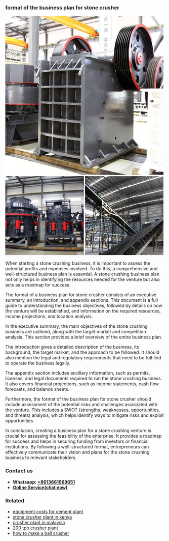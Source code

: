<h3>format of the business plan for stone crusher</h3><img src='1706768161.jpg' alt=''><p>When starting a stone crushing business, it is important to assess the potential profits and expenses involved. To do this, a comprehensive and well-structured business plan is essential. A stone crushing business plan not only helps in identifying the resources needed for the venture but also acts as a roadmap for success.</p><p>The format of a business plan for stone crusher consists of an executive summary, an introduction, and appendix sections. This document is a full guide to understanding the business objectives, followed by details on how the venture will be established, and information on the required resources, income projections, and location analysis.</p><p>In the executive summary, the main objectives of the stone crushing business are outlined, along with the target market and competition analysis. This section provides a brief overview of the entire business plan.</p><p>The introduction gives a detailed description of the business, its background, the target market, and the approach to be followed. It should also mention the legal and regulatory requirements that need to be fulfilled to operate the business legally.</p><p>The appendix section includes ancillary information, such as permits, licenses, and legal documents required to run the stone crushing business. It also covers financial projections, such as income statements, cash flow forecasts, and balance sheets.</p><p>Furthermore, the format of the business plan for stone crusher should include assessment of the potential risks and challenges associated with the venture. This includes a SWOT (strengths, weaknesses, opportunities, and threats) analysis, which helps identify ways to mitigate risks and exploit opportunities.</p><p>In conclusion, creating a business plan for a stone crushing venture is crucial for assessing the feasibility of the enterprise. It provides a roadmap for success and helps in securing funding from investors or financial institutions. By following a well-structured format, entrepreneurs can effectively communicate their vision and plans for the stone crushing business to relevant stakeholders.</p><h3>Contact us</h3><ul><li><strong>Whatsapp:&nbsp;<a href="https://wa.me/8613661969651">+8613661969651</a></strong></li><li><a href="https://swt.shibang-china.com/?git&amp;zhl&amp;format of the business plan for stone crusher"><strong>Online Service(chat now)</strong></a></li></ul><h3>Related</h3><ul><li><a href='equipment costs for cement plant.md'>equipment costs for cement plant</a></li><li><a href='stone crusher plant in kenya.md'>stone crusher plant in kenya</a></li><li><a href='crusher plant in malaysia.md'>crusher plant in malaysia</a></li><li><a href='200 tph crusher plant.md'>200 tph crusher plant</a></li><li><a href='how to make a ball crusher.md'>how to make a ball crusher</a></li></ul>